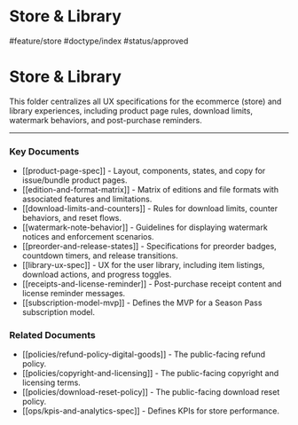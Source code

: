 # Store & Library
 
#feature/store #doctype/index #status/approved

# Store & Library

This folder centralizes all UX specifications for the ecommerce (store) and library experiences, including product page rules, download limits, watermark behaviors, and post-purchase reminders.

---

### Key Documents

*   [[product-page-spec]] - Layout, components, states, and copy for issue/bundle product pages.
*   [[edition-and-format-matrix]] - Matrix of editions and file formats with associated features and limitations.
*   [[download-limits-and-counters]] - Rules for download limits, counter behaviors, and reset flows.
*   [[watermark-note-behavior]] - Guidelines for displaying watermark notices and enforcement scenarios.
*   [[preorder-and-release-states]] - Specifications for preorder badges, countdown timers, and release transitions.
*   [[library-ux-spec]] - UX for the user library, including item listings, download actions, and progress toggles.
*   [[receipts-and-license-reminder]] - Post-purchase receipt content and license reminder messages.
*   [[subscription-model-mvp]] - Defines the MVP for a Season Pass subscription model.

### Related Documents
*   [[policies/refund-policy-digital-goods]] - The public-facing refund policy.
*   [[policies/copyright-and-licensing]] - The public-facing copyright and licensing terms.
*   [[policies/download-reset-policy]] - The public-facing download reset policy.
*   [[ops/kpis-and-analytics-spec]] - Defines KPIs for store performance.
